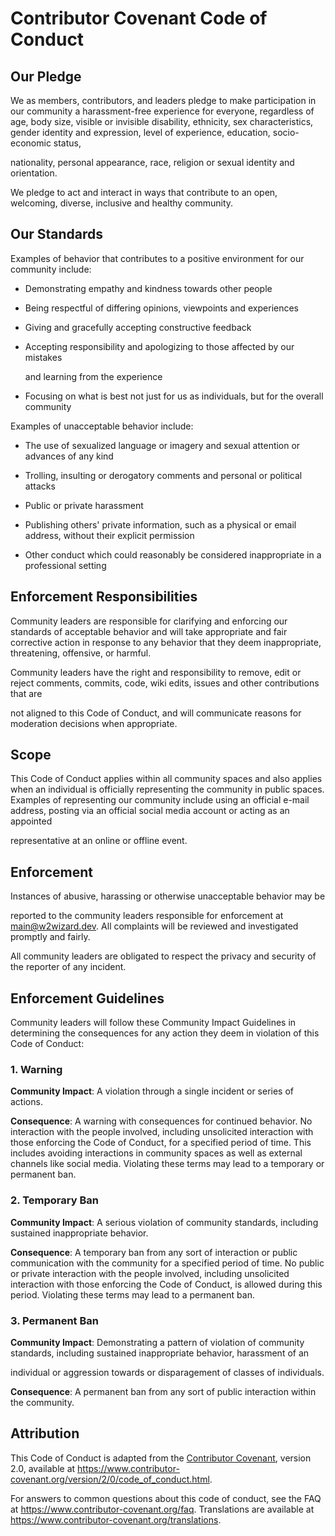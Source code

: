 # Contributor Covenant Code of Conduct

## Our Pledge

We as members, contributors, and leaders pledge to make participation in our
community a harassment-free experience for everyone, regardless of age, body
size, visible or invisible disability, ethnicity, sex characteristics, gender
identity and expression, level of experience, education, socio-economic status,

nationality, personal appearance, race, religion or sexual identity
and orientation.

We pledge to act and interact in ways that contribute to an open, welcoming,
diverse, inclusive and healthy community.


## Our Standards

Examples of behavior that contributes to a positive environment for our
community include:


* Demonstrating empathy and kindness towards other people
* Being respectful of differing opinions, viewpoints and experiences
* Giving and gracefully accepting constructive feedback
* Accepting responsibility and apologizing to those affected by our mistakes

  and learning from the experience
* Focusing on what is best not just for us as individuals, but for the
  overall community

Examples of unacceptable behavior include:


* The use of sexualized language or imagery and sexual attention or
  advances of any kind
* Trolling, insulting or derogatory comments and personal or political attacks

* Public or private harassment
* Publishing others' private information, such as a physical or email
  address, without their explicit permission
* Other conduct which could reasonably be considered inappropriate in a
  professional setting

## Enforcement Responsibilities

Community leaders are responsible for clarifying and enforcing our standards of
acceptable behavior and will take appropriate and fair corrective action in
response to any behavior that they deem inappropriate, threatening, offensive,
or harmful.


Community leaders have the right and responsibility to remove, edit or reject
comments, commits, code, wiki edits, issues and other contributions that are

not aligned to this Code of Conduct, and will communicate reasons for moderation
decisions when appropriate.

## Scope


This Code of Conduct applies within all community spaces and also applies when
an individual is officially representing the community in public spaces.
Examples of representing our community include using an official e-mail address,
posting via an official social media account or acting as an appointed

representative at an online or offline event.

## Enforcement


Instances of abusive, harassing or otherwise unacceptable behavior may be

reported to the community leaders responsible for enforcement at
main@w2wizard.dev.
All complaints will be reviewed and investigated promptly and fairly.

All community leaders are obligated to respect the privacy and security of the
reporter of any incident.

## Enforcement Guidelines

Community leaders will follow these Community Impact Guidelines in determining
the consequences for any action they deem in violation of this Code of Conduct:

### 1. Warning

**Community Impact**: A violation through a single incident or series
of actions.

**Consequence**: A warning with consequences for continued behavior. No
interaction with the people involved, including unsolicited interaction with
those enforcing the Code of Conduct, for a specified period of time. This
includes avoiding interactions in community spaces as well as external channels
like social media. Violating these terms may lead to a temporary or
permanent ban.

### 2. Temporary Ban

**Community Impact**: A serious violation of community standards, including
sustained inappropriate behavior.

**Consequence**: A temporary ban from any sort of interaction or public
communication with the community for a specified period of time. No public or
private interaction with the people involved, including unsolicited interaction
with those enforcing the Code of Conduct, is allowed during this period.
Violating these terms may lead to a permanent ban.

### 3. Permanent Ban

**Community Impact**: Demonstrating a pattern of violation of community
standards, including sustained inappropriate behavior,  harassment of an

individual or aggression towards or disparagement of classes of individuals.


**Consequence**: A permanent ban from any sort of public interaction within
the community.

## Attribution

This Code of Conduct is adapted from the [Contributor Covenant][homepage],
version 2.0, available at
https://www.contributor-covenant.org/version/2/0/code_of_conduct.html.

[homepage]: https://www.contributor-covenant.org

For answers to common questions about this code of conduct, see the FAQ at
https://www.contributor-covenant.org/faq. Translations are available at
https://www.contributor-covenant.org/translations.
